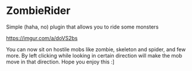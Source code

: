 # ZombieRider
Simple (haha, no) plugin that allows you to ride some monsters

https://imgur.com/a/doVS2bs

You can now sit on hostile mobs like zombie, skeleton and spider, and few more. By left clicking while looking in certain direction will make the mob move in that direction. Hope you enjoy this :]
